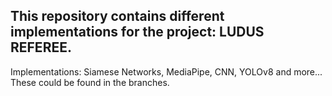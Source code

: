 ## This repository contains different implementations for the project: LUDUS REFEREE. 
 Implementations: Siamese Networks, MediaPipe, CNN, YOLOv8 and more... These could be found in the branches. 
